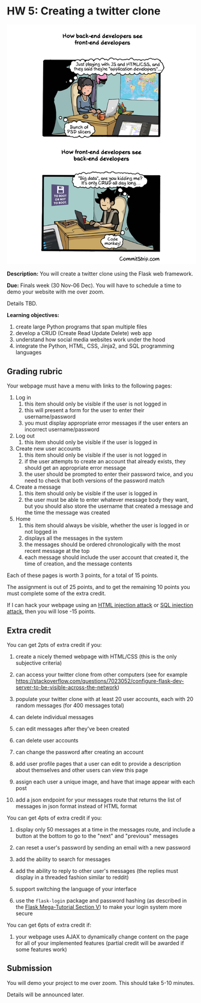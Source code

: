 # HW 5: Creating a twitter clone

<img src=Strips-front-end-vs-le-back-end-650-finalenglish.jpg />

**Description:**
You will create a twitter clone using the Flask web framework.

**Due:**
Finals week (30 Nov-06 Dec).
You will have to schedule a time to demo your website with me over zoom.

Details TBD.

**Learning objectives:**

1. create large Python programs that span multiple files
1. develop a CRUD (Create Read Update Delete) web app
1. understand how social media websites work under the hood
1. integrate the Python, HTML, CSS, Jinja2, and SQL programming languages

## Grading rubric

Your webpage must have a menu with links to the following pages:

1. Log in
    1. this item should only be visible if the user is not logged in
    1. this will present a form for the user to enter their username/password
    1. you must display appropriate error messages if the user enters an incorrect username/password
1. Log out
    1. this item should only be visible if the user is logged in
1. Create new user accounts
    1. this item should only be visible if the user is not logged in
    1. if the user attempts to create an account that already exists, they should get an appropriate error message
    1. the user should be prompted to enter their password twice, and you need to check that both versions of the password match
1. Create a message
    1. this item should only be visible if the user is logged in
    1. the user must be able to enter whatever message body they want, but you should also store the username that created a message and the time the message was created
1. Home
    1. this item should always be visible, whether the user is logged in or not logged in
    1. displays all the messages in the system
    1. the messages should be ordered chronologically with the most recent message at the top
    1. each message should include the user account that created it, the time of creation, and the message contents

Each of these pages is worth 3 points, for a total of 15 points.

The assignment is out of 25 points, and to get the remaining 10 points you must complete some of the extra credit.

If I can hack your webpage using an [HTML injection attack](https://www.softwaretestinghelp.com/html-injection-tutorial/) or [SQL injection attack](https://en.wikipedia.org/wiki/SQL_injection), then you will lose -15 points.

## Extra credit

You can get 2pts of extra credit if you:

1. create a nicely themed webpage with HTML/CSS (this is the only subjective criteria)

1. can access your twitter clone from other computers (see for example https://stackoverflow.com/questions/7023052/configure-flask-dev-server-to-be-visible-across-the-network)

1. populate your twitter clone with at least 20 user accounts, each with 20 random messages (for 400 messages total)

1. can delete individual messages

1. can edit messages after they've been created

1. can delete user accounts

1. can change the password after creating an account

1. add user profile pages that a user can edit to provide a description about themselves and other users can view this page

1. assign each user a unique image, and have that image appear with each post

1. add a json endpoint for your messages route that returns the list of messages in json format instead of HTML format

You can get 4pts of extra credit if you:

1. display only 50 messages at a time in the messages route,
   and include a button at the bottom to go to the "next" and "previous" messages

1. can reset a user's password by sending an email with a new password

1. add the ability to search for messages 

1. add the ability to reply to other user's messages (the replies must display in a threaded fashion similar to reddit)

1. support switching the language of your interface

1. use the `flask-login` package and password hashing (as described in the [Flask Mega-Tutorial Section V](https://blog.miguelgrinberg.com/post/the-flask-mega-tutorial-part-v-user-logins)) to make your login system more secure

You can get 6pts of extra credit if:

1. your webpage uses AJAX to dynamically change content on the page for all of your implemented features
   (partial credit will be awarded if some features work)

## Submission

You will demo your project to me over zoom.
This should take 5-10 minutes.

Details will be announced later.
